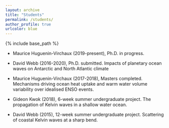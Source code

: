 ```yaml
---
layout: archive
title: "Students"
permalink: /students/
author_profile: true
urlcolor: blue
---
```


{% include base_path %}

* Maurice Huguenin-Virchaux (2019-present), Ph.D. in progress.

* David Webb (2016-2020), Ph.D. submitted. Impacts of planetary ocean
  waves on Antarctic and North Atlantic climate

* Maurice Huguenin-Virchaux (2017-2018), Masters completed. Mechanisms
  driving ocean heat uptake and warm water volume variability over
  idealised ENSO events.

* Gideon Kwok (2018), 6-week summer undergraduate project. The
  propagation of Kelvin waves in a shallow water ocean.

* David Webb (2015), 12-week summer undergraduate project. Scattering
  of coastal Kelvin waves at a sharp bend.

